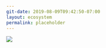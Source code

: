 ```yaml
---
git-date: 2019-08-09T09:42:50-07:00
layout: ecosystem
permalink: placeholder
---
```


![](https://image.thum.io/get/auth/4121-grunt/noanimate/width/500/crop/600/wait/3/https://token.im/)
